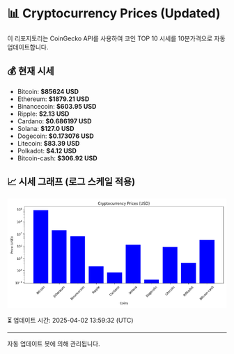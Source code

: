 
# 📊 Cryptocurrency Prices (Updated)

이 리포지토리는 CoinGecko API를 사용하여 코인 TOP 10 시세를 10분가격으로 자동 업데이트합니다.

## 💰 현재 시세
- Bitcoin: **$85624 USD**
- Ethereum: **$1879.21 USD**
- Binancecoin: **$603.95 USD**
- Ripple: **$2.13 USD**
- Cardano: **$0.686197 USD**
- Solana: **$127.0 USD**
- Dogecoin: **$0.173076 USD**
- Litecoin: **$83.39 USD**
- Polkadot: **$4.12 USD**
- Bitcoin-cash: **$306.92 USD**

## 📈 시세 그래프 (로그 스케일 적용)
![Crypto Prices](crypto_prices.png)

⏳ 업데이트 시간: 2025-04-02 13:59:32 (UTC)

---
자동 업데이트 봇에 의해 관리됩니다.
